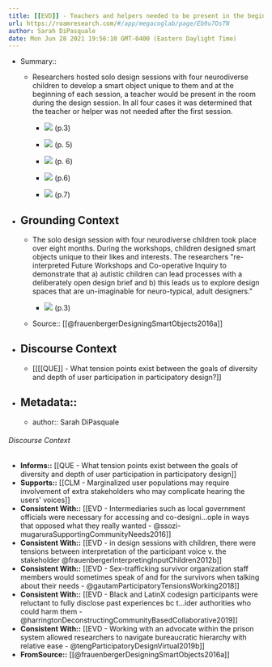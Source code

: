 ```yaml
---
title: [[EVD]] - Teachers and helpers needed to be present in the beginning of PD session to help and make sure children were comfortable but were not needed in future sessions [[@frauenbergerDesigningSmartObjects2016a]]
url: https://roamresearch.com/#/app/megacoglab/page/Eb9u7OsTN
author: Sarah DiPasquale
date: Mon Jun 28 2021 19:56:10 GMT-0400 (Eastern Daylight Time)
---
```


- Summary::

    - Researchers hosted solo design sessions with four neurodiverse children to develop a smart object unique to them and at the beginning of each session, a teacher would be present in the room during the design session. In all four cases it was determined that the teacher or helper was not needed after the first session.

        - ![](https://lh4.googleusercontent.com/AxdHsODRuqqKnSCRUZ5oSMNYgxvWFt_NUrFpy_9K1lvYW8abTBaSoID90OD8323jcrVJfxUbKShK6KmlQNO3Hp0a4adJS5t6iTU3HZW5fYwmfuWkt3MkPNSnKQqZC17A6bJDxo4b) (p.3)

        - ![](https://lh5.googleusercontent.com/WjQEUVdh8EtGnJcQoBjbfwwT4WaQH7zF82W_RRbcrYIE3llhD56dFr6EImRptJKGpk_O_Zqv-LHTfxENExG0A7f_yUIPxpFUKUy31-4QXfjW7IHyTcvYrcblyBo4rlBNK4qvjEsX) (p. 5)

        - ![](https://lh4.googleusercontent.com/13n7T4w5wuoy_5TzgnD-6bZ8Q16yxFhvxTuDq4oFpvB3zvERH522klOGiUnUqOpi4CfgEJSFivcyFSZhl4vDb0-vDJRGu7cgBc2rNObdzNh3WTsXtZHYXh-1ip3UTd0gikX6PUiz) (p. 6)

        - ![](https://lh4.googleusercontent.com/Kndew1gCgMhn3qUWdMpkoeGqBfG12k17Cuif6SrC-3xjLHpIYdgsNjKa1d-eouZdKRoTpUgRuspZZ-MXIvLlw99XvCMZixDDAbNr71fl8gMs1myaerwVDanitWCfwFRXBgQJfnkW) (p.6)

        - ![](https://lh5.googleusercontent.com/TOGtTn6fkGl6qDcG6jbr22HRg7xewsRezxc3O2a9fF9ULgY2kjxMctMVhuBxFkkxqHvwjiqIDp-1ya1dwRlmUgzqUkXAbcTgNb9v3w5hMQb88mUPRuJJvJqdVuYXNhQD847ViU8T) (p.7)
- ## **Grounding Context**

    - The solo design session with four neurodiverse children took place over eight months. During the workshops, children designed smart objects unique to their likes and interests. The researchers "re-interpreted Future Workshops and Co-operative Inquiry to demonstrate that a) autistic children can lead processes with a deliberately open design brief and b) this leads us to explore design spaces that are un-imaginable for neuro-typical, adult designers."

        - ![](https://lh6.googleusercontent.com/BFWqhXmJEKI7D2fHxJuApm1eJEDyWYTC7No3n5Io0P7pSBIh-bedYQgaxJ6W00Z4uLF3t3mWerOoWivt7wY6Y3nRJhFDQNDPwb1NIwpn9eFMtyRWWXjypM9Ag6fzEbHbeK95a4vX) (p.3)

    - Source:: [[@frauenbergerDesigningSmartObjects2016a]]
- ## **Discourse Context**

    - [[[[QUE]] - What tension points exist between the goals of diversity and depth of user participation in participatory design?]]
- ## Metadata::

    - author:: Sarah DiPasquale

###### Discourse Context

- **Informs::** [[QUE - What tension points exist between the goals of diversity and depth of user participation in participatory design]]
- **Supports::** [[CLM - Marginalized user populations may require involvement of extra stakeholders who may complicate hearing the users' voices]]
- **Consistent With::** [[EVD - Intermediaries such as local government officials were necessary for accessing and co-designi...ople in ways that opposed what they really wanted - @ssozi-mugaruraSupportingCommunityNeeds2016]]
- **Consistent With::** [[EVD - in design sessions with children, there were tensions between interpretation of the participant voice v. the stakeholder @frauenbergerInterpretingInputChildren2012b]]
- **Consistent With::** [[EVD - Sex-trafficking survivor organization staff members would sometimes speak of and for the survivors when talking about their needs - @gautamParticipatoryTensionsWorking2018]]
- **Consistent With::** [[EVD - Black and LatinX codesign participants were reluctant to fully disclose past experiences bc t...ider authorities who could harm them - @harringtonDeconstructingCommunityBasedCollaborative2019]]
- **Consistent With::** [[EVD - Working with an advocate within the prison system allowed researchers to navigate bureaucratic hierarchy with relative ease - @tengParticipatoryDesignVirtual2019b]]
- **FromSource::** [[@frauenbergerDesigningSmartObjects2016a]]
